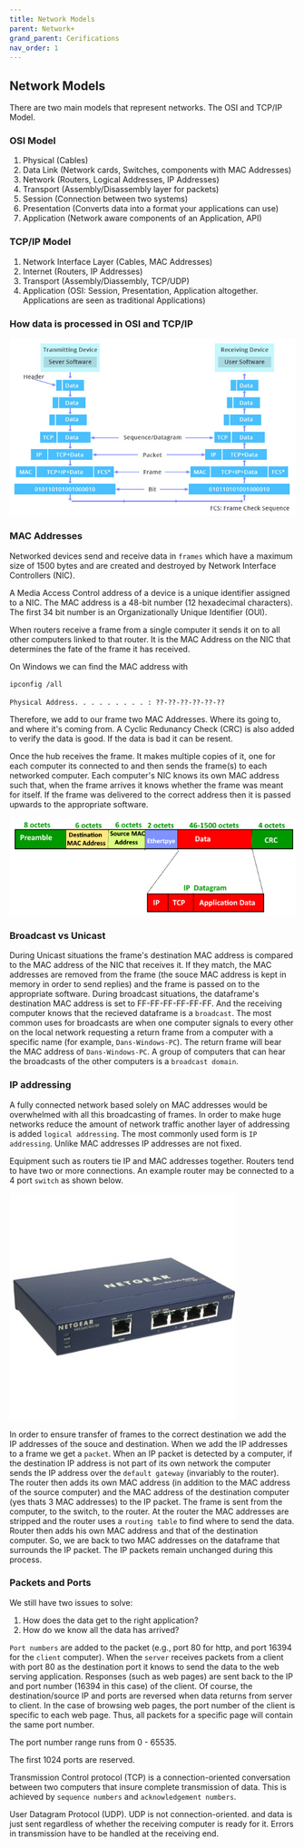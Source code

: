 ```yaml
---
title: Network Models
parent: Network+
grand_parent: Cerifications
nav_order: 1
---
```


## Network Models
There are two main models that represent networks. The OSI and TCP/IP Model.

### OSI Model
1. Physical (Cables)
2. Data Link (Network cards, Switches, components with MAC Addresses)
3. Network (Routers, Logical Addresses, IP Addresses)
4. Transport (Assembly/Disassembly layer for packets)
5. Session (Connection between two systems)
6. Presentation (Converts data into a format your applications can use)
7. Application (Network aware components of an Application, API)

### TCP/IP Model
1. Network Interface Layer (Cables, MAC Addresses)
2. Internet (Routers, IP Addresses)
3. Transport (Assembly/Diassembly, TCP/UDP)
4. Application (OSI: Session, Presentation, Application altogether. Applications are seen as traditional Applications)

### How data is processed in OSI and TCP/IP

![image](/assets/images/how-data-is-processed-in-OSI-and-TCPIP-models1.jpg "How data is modified as it passes over the network")

### MAC Addresses
Networked devices send and receive data in `frames` which have a maximum size of 1500 bytes and are created and destroyed by Network Interface Controllers (NIC).

A Media Access Control address of a device is a unique identifier assigned to a NIC. The MAC address is a 48-bit number (12 hexadecimal characters). The first 34 bit number is an Organizationally Unique Identifier (OUI).

When routers receive a frame from a single computer it sends it on to all other computers linked to that router. It is the MAC Address on the NIC that determines the fate of the frame it has received. 

On Windows we can find the MAC address with
```shell
ipconfig /all

Physical Address. . . . . . . . . : ??-??-??-??-??-??
```

Therefore, we add to our frame two MAC Addresses. Where its going to, and where it's coming from. A Cyclic Redunancy Check (CRC) is also added to verify the data is good. If the data is bad it can be resent. 

Once the hub receives the frame. It makes multiple copies of it, one for each computer its connected to and then sends the frame(s) to each networked computer. Each computer's NIC knows its own MAC address such that, when the frame arrives it knows whether the frame was meant for itself. If the frame was delivered to the correct address then it is passed upwards to the appropriate software.

![image](/assets/images/frame.jpg "A frame")

### Broadcast vs Unicast
During Unicast situations the frame's destination MAC address is compared to the MAC address of the NIC that receives it. If they match, the MAC addresses are removed from the frame (the souce MAC address is kept in memory in order to send replies) and the frame is passed on to the appropriate software.
During broadcast situations, the dataframe's destination MAC address is set to FF-FF-FF-FF-FF-FF. And the receiving computer knows that the recieved dataframe is a `broadcast`. The most common uses for broadcasts are when one computer signals to every other on the local network requesting a return frame from a computer with a specific name (for example, `Dans-Windows-PC`). The return frame will bear the MAC address of `Dans-Windows-PC`.
A group of computers that can hear the broadcasts of the other computers is a `broadcast domain`.

### IP addressing
A fully connected network based solely on MAC addresses would be overwhelmed with all this broadcasting of frames. In order to make huge networks reduce the amount of network traffic another layer of addressing is added `logical addressing`. The most commonly used form is `IP addressing`. Unlike MAC addresses IP addresses are not fixed. 

Equipment such as routers tie IP and MAC addresses together. Routers tend to have two or more connections. An example router may be connected to a 4 port `switch` as shown below.

![image](/assets/images/RP114.jpg "A router hardwired to a 4-port switch")

In order to ensure transfer of frames to the correct destination we add the IP addresses of the souce and destination. When we add the IP addresses to a frame we get a `packet`. When an IP packet is detected by a computer, if the destination IP address is not part of its own network the computer sends the IP address over the `default gateway` (invariably to the router). The router then adds its own MAC address (in addition to the MAC address of the source computer) and the MAC address of the destination computer (yes thats 3 MAC addresses) to the IP packet. The frame is sent from the computer, to the switch, to the router. At the router the MAC addresses are stripped and the router uses a `routing table` to find where to send the data. Router then adds his own MAC address and that of the destination computer. So, we are back to two MAC addresses on the dataframe that surrounds the IP packet. The IP packets remain unchanged during this process.

### Packets and Ports
We still have two issues to solve:
1. How does the data get to the right application?
2. How do we know all the data has arrived?

`Port numbers` are added to the packet (e.g., port 80 for http, and port 16394 for the `client` computer). When the `server` receives packets from a client with port 80 as the destination port it knows to send the data to the web serving application. Responses (such as web pages) are sent back to the IP and port number (16394 in this case) of the client. Of course, the destination/source IP and ports are reversed when data returns from server to client. In the case of browsing web pages, the port number of the client is specific to each web page. Thus, all packets for a specific page will contain the same port number.

The port number range runs from 0 - 65535.

The first 1024 ports are reserved.

Transmission Control protocol (TCP) is a connection-oriented conversation between two computers that insure complete transmission of data. This is achieved by `sequence numbers` and `acknowledgement numbers`.

User Datagram Protocol (UDP). UDP is not connection-oriented. and data is just sent regardless of whether the receiving computer is ready for it. Errors in transmission have to be handled at the receiving end. 